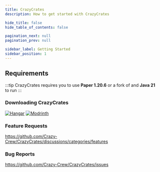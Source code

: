 ```yaml
---
title: CrazyCrates
description: How to get started with CrazyCrates

hide_title: false
hide_table_of_contents: false

pagination_next: null
pagination_prev: null

sidebar_label: Getting Started
sidebar_position: 1
---
```

## Requirements
:::tip
CrazyCrates requires you to use **Paper 1.20.6** or a fork of and **Java 21** to run
:::

### Downloading CrazyCrates
[![Hangar](https://raw.githubusercontent.com/intergrav/devins-badges/v3/assets/cozy-minimal/available/hangar_64h.png)](https://hangar.papermc.io/CrazyCrew/CrazyCrates)
[![Modrinth](https://raw.githubusercontent.com/intergrav/devins-badges/v3/assets/cozy-minimal/available/modrinth_64h.png)](https://modrinth.com/plugin/crazycrates)

### Feature Requests
https://github.com/Crazy-Crew/CrazyCrates/discussions/categories/features

### Bug Reports
https://github.com/Crazy-Crew/CrazyCrates/issues
